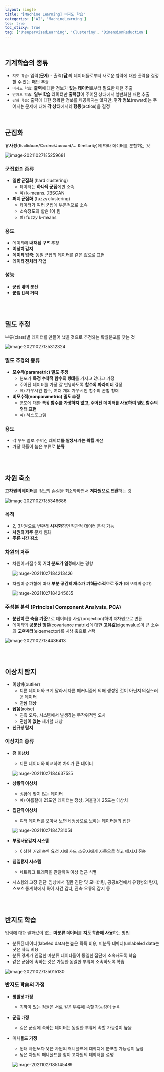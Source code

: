 ```yaml
---
layout: single
title: "[Machine Learning] 비지도 학습"
categories: ['AI', 'MachineLearning']
toc: true
toc_sticky: true
tag: ['UnsupervisedLearning', 'Clustering', 'DimensionReduction']
---
```


<br>

## 기계학습의 종류

* `지도 학습`: 입력(**문제**) - 출력(**답**)의 데이터들로부터 새로운 입력에 대한 출력을 결정할 수 있는 패턴 추출
* `비지도 학습`: **출력**에 대한 정보가 **없는 데이터**로부터 필요한 패턴 추출
* `반지도 학습`: **일부 학습 데이터**만 **출력값**이 주어진 상태에서 일반화한 패턴 추출
* `강화 학습`: 출력에 대한 정확한 정보를 제공하지는 않지만, **평가 정보**(reward)는 주어지는 문제에 대해 **각 상태**에서의 **행동**(action)을 결정

<br>

## 군집화

**유사성**(Euclidean/Cosine/Jaccard/... Similarity)에 따라 데이터를 분할하는 것

![image-20211027185259681](https://user-images.githubusercontent.com/70505378/139043501-3d7fec7a-50e3-4620-9892-460cf418f301.png)

### 군집화의 종류

* **일반 군집화** (hard clustering)
  * 데이터는 **하나의 군집**에만 소속
  * 예) k-means, DBSCAN
* **퍼지 군집화** (fuzzy clustering)
  * 데이터가 여러 군집에 부분적으로 소속
  * 소속정도의 합은 1이 됨
  * 예) fuzzy k-means

### 용도

* 데이터에 **내재된 구조** 추정
* **이상치 감지**
* **데이터 압축**: 동일 군집의 데이터를 같은 값으로 표현
* **데이터 전처리** 작업

### 성능

* **군집 내의 분산**
* **군집 간의 거리**

<br>

<br>

## 밀도 추정

부류(class)별 데이터를 만들어 냈을 것으로 추정되는 확률분포를 찾는 것

![image-20211027185312324](https://user-images.githubusercontent.com/70505378/139043503-4059c02c-53c1-4627-8e22-b761451c89db.png)

### 밀도 추정의 종류

* **모수적(parametric) 밀도 추정**
  * 분포가 **특정 수학적 함수의 형태**를 가지고 있다고 가정
  * 주어진 데이터를 가장 잘 반영하도록 **함수의 파라미터** 결정
  * 예) 가우시안 함수, 여러 개의 가우시안 함수의 혼합 형태
* **비모수적(nonparametric) 밀도 추정**
  * 분포에 대한 **특정 함수를 가정하지 않고, 주어진 데이터를 사용하여 밀도 함수의 형태 표현**
  * 예) 히스토그램

### 용도

* 각 부류 별로 주어진 **데이터를 발생시키는 확률** 계산
* 가장 확률이 높은 부류로 **분류**

<br>

<br>

## 차원 축소

**고차원의 데이터**를 정보의 손실을 최소화하면서 **저차원으로 변환**하는 것

![image-20211027185346686](https://user-images.githubusercontent.com/70505378/139043507-a3e8e2b5-f394-4dd6-8df3-183afd150887.png)

### 목적

* 2, 3차원으로 변환해 **시각화**하면 직관적 데이터 분석 가능
* **차원의 저주** 문제 완화
* **추론 시간 감소**

### 차원의 저주

* 차원이 커질수록 **거리 분포가 일정**해지는 경향

  ![image-20211027184213426](https://user-images.githubusercontent.com/70505378/139043479-5f97a9ea-1dea-43f7-b330-d6308b3edb92.png)

* 차원이 증가함에 따라 **부분 공간의 개수가 기하급수적으로 증가** (메모리의 증가)

  ![image-20211027184245635](https://user-images.githubusercontent.com/70505378/139043484-cbbae81b-6cf8-4e07-914b-c309641a9d05.png)

### 주성분 분석 (Principal Component Analysis, PCA)

* **분산이 큰 축을 기준**으로 데이터를 사상(projection)하여 저차원으로 변환
* 데이터의 **공분산 행렬**(covariance matrix)에 대한 **고유값**(eigenvalue)이 큰 소수의 **고유벡터**(eigenvector)를 사상 축으로 선택

![image-20211027184436413](https://user-images.githubusercontent.com/70505378/139043487-1194224a-a68c-446c-a89b-814f131adb3e.png)

<br>

<br>

## 이상치 탐지

* **이상치**(outlier)
  * 다른 데이터와 크게 달라서 다른 메커니즘에 의해 생성된 것이 아닌지 의심스러운 데이터
  * **관심 대상**
* **잡음**(noise)
  * 관측 오류, 시스템에서 발생하는 무작위적인 오차
  * **관심이 없는** 제거할 대상
* **신규성 탐지**

### 이상치의 종류

* **점 이상치**

  * 다른 데이터와 비교하여 차이가 큰 데이터

  ![image-20211027184637585](https://user-images.githubusercontent.com/70505378/139043491-6f95d8e5-27dc-4642-9b97-4492342a76fa.png)

* **상황적 이상치**

  * 상황에 맞지 않는 데이터
  * 예) 여름철에 25도인 데이터는 정상, 겨울철에 25도는 이상치

* **집단적 이상치**

  * 여러 데이터를 모아서 보면 비정상으로 보이는 데이터들의 집단

  ![image-20211027184731054](https://user-images.githubusercontent.com/70505378/139043493-bbf54c2b-31d0-47a9-b5a8-8e6a3ac93ce2.png)

* **부정사용감지 시스템**
  * 이상한 거래 승인 요청 시에 카드 소유자에게 자동으로 경고 메시지 전송
* **침입탐지 시스템**
  * 네트워크 트래픽을 관찰하여 이상 접근 식별
* 시스템의 고장 진단, 임상에서 질환 진단 및 모니터링, 공공보건에서 유행병의 탐지, 스포츠 통계학에서 특이 사건 감지, 관측 오류의 감지 등

<br>

<br>

## 반지도 학습

입력에 대한 결과값이 없는 **미분류 데이터**를 **지도 학습에 사용**하는 방법

* 분류된 데이터(labeled data)는 높은 획득 비용, 미분류 데이터(unlabeled data는 낮은 획득 비용
* 분류 경계가 인접한 미분류 데이터들이 동일한 집단에 소속하도록 학습
* 같은 군집에 속하는 것은 가능한 동일한 부류에 소속하도록 학습

![image-20211027185015130](https://user-images.githubusercontent.com/70505378/139043496-c7489a86-1db8-4edf-9a66-3e13388dacd3.png)

### 반지도 학습의 가정

* **평활성 가정**

  * 가까이 있는 점들은 서로 같은 부류에 속할 가능성이 높음

* **군집 가정**

  * 같은 군집에 속하는 데이터는 동일한 부류에 속할 가능성이 높음

* **매니폴드 가정**

  * 원래 차원보다 낮은 차원의 매니폴드에 데이터에 분포할 가능성이 높음
  * 낮은 차원의 매니폴드를 찾아 고차원의 데이터를 설명

  ![image-20211027185145489](https://user-images.githubusercontent.com/70505378/139043498-dcfc8671-fbe2-476f-8115-1116b3ef06f3.png)

<br>

<br>



